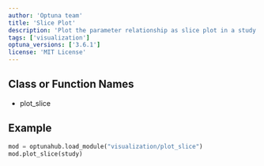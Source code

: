 ```yaml
---
author: 'Optuna team'
title: 'Slice Plot'
description: 'Plot the parameter relationship as slice plot in a study.'
tags: ['visualization']
optuna_versions: ['3.6.1']
license: 'MIT License'
---
```


## Class or Function Names
- plot_slice

## Example
```python
mod = optunahub.load_module("visualization/plot_slice")
mod.plot_slice(study)
```
